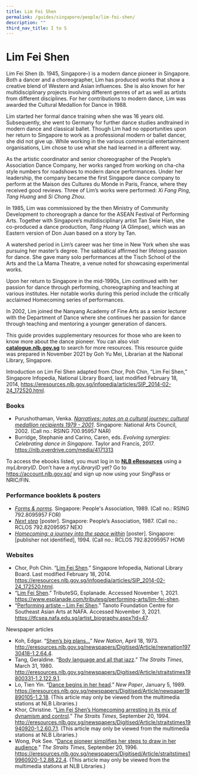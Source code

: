 ```yaml
---
title: Lim Fei Shen
permalink: /guides/singapore/people/lim-fei-shen/
description: ""
third_nav_title: I to S
---
```

# Lim Fei Shen
Lim Fei Shen (b. 1945, Singapore–) is a modern dance pioneer in Singapore. Both a dancer and a choreographer, Lim has produced works that show a creative blend of Western and Asian influences. She is also known for her multidisciplinary projects involving different genres of art as well as artists from different disciplines. For her contributions to modern dance, Lim was awarded the Cultural Medallion for Dance in 1988.

Lim started her formal dance training when she was 16 years old. Subsequently, she went to Germany for further dance studies andtrained in modern dance and classical ballet. Though Lim had no opportunities upon her return to Singapore to work as a professional modern or ballet dancer, she did not give up. While working in the various commercial entertainment organisations, Lim chose to use what she had learned in a different way. 

As the artistic coordinator and senior choreographer of the People’s Association Dance Company, her works ranged from working on cha-cha style numbers for roadshows to modern dance performances. Under her leadership, the company became the first Singapore dance company to perform at the Maison des Cultures du Monde in Paris, France, where they received good reviews. Three of Lim’s works were performed: *Xi Fang Ping*, *Tang Huang* and *Si Chong Zhou*.

In 1985, Lim was commissioned by the then Ministry of Community Development to choreograph a dance for the ASEAN Festival of Performing Arts. Together with Singapore’s multidisciplinary artist Tan Swie Hian, she co-produced a dance production, *Tang Huang* (A Glimpse), which was an Eastern version of Don Juan based on a story by Tan.

A watershed period in Lim’s career was her time in New York when she was pursuing her master’s degree. The sabbatical affirmed her lifelong passion for dance. She gave many solo performances at the Tisch School of the Arts and the La Mama Theatre, a venue noted for showcasing experimental works.

Upon her return to Singapore in the mid-1990s, Lim continued with her passion for dance through performing, choreographing and teaching at various institutes. Her notable works during this period include the critically acclaimed Homecoming series of performances.

In 2002, Lim joined the Nanyang Academy of Fine Arts as a senior lecturer with the Department of Dance where she continues her passion for dance through teaching and mentoring a younger generation of dancers.

This guide provides supplementary resources for those who are keen to know more about the dance pioneer. You can also visit [**catalogue.nlb.gov.sg**](https://catalogue.nlb.gov.sg) to search for more resources. This resource guide was prepared in November 2021 by Goh Yu Mei, Librarian at the National Library, Singapore.

Introduction on Lim Fei Shen adapted from Chor, Poh Chin, “Lim Fei Shen,” Singapore Infopedia, National Library Board, last modified February 18, 2014, <https://eresources.nlb.gov.sg/infopedia/articles/SIP_2014-02-24_172520.html>.

### Books

* Purushothaman, Venka. *[Narratives: notes on a cultural journey: cultural medallion recipients 1979 - 2001](https://eservice.nlb.gov.sg/item_holding.aspx?bid=11789181)*. Singapore: National Arts Council, 2002. (Call no.: RSING 700.95957 NAR)
* Burridge, Stephanie and Carino, Caren, eds. *Evolving synergies: Celebrating dance in Singapore*. Taylor and Francis, 2017. https://nlb.overdrive.com/media/4171313

To access the ebooks listed, you must log in to [**NLB eResources**](https://eresources.nlb.gov.sg) using a *myLibraryID*. Don’t have a *myLibraryID* yet? Go to https://account.nlb.gov.sg/ and sign up now using your SingPass or NRIC/FIN.

### Performance booklets & posters

* *[Forms & norms](https://eservice.nlb.gov.sg/item_holding.aspx?bid=203816269)*. Singapore: People's Association, 1989. (Call no.: RSING 792.8095957 FOR)
* *[Next step](https://eservice.nlb.gov.sg/item_holding.aspx?bid=12527739)* [poster]. Singapore: People’s Association, 1987. (Call no.: RCLOS 792.82095957 NEX)
* *[Homecoming: a journey into the space within](https://eservice.nlb.gov.sg/item_holding.aspx?bid=12496068)* [poster]. Singapore: [publisher not identified], 1994. (Call no.: RCLOS 792.82095957 HOM)

### Websites

* Chor, Poh Chin. “[Lim Fei Shen](https://eresources.nlb.gov.sg/infopedia/articles/SIP_2014-02-24_172520.html).” Singapore Infopedia, National Library Board. Last modified February 18, 2014. https://eresources.nlb.gov.sg/infopedia/articles/SIP_2014-02-24_172520.html. 
* “[Lim Fei Shen](https://www.esplanade.com/tributesg/performing-arts/lim-fei-shen).” TributeSG, Esplanade. Accessed November 1, 2021. https://www.esplanade.com/tributesg/performing-arts/lim-fei-shen. 
* “[Performing artiste – Lim Fei Shen](https://tfcsea.nafa.edu.sg/artist_biography.aspx?id=47).” Tanoto Foundation Centre for Southeast Asian Arts at NAFA. Accessed November 3, 2021. https://tfcsea.nafa.edu.sg/artist_biography.aspx?id=47.

Newspaper articles
* Koh, Edgar. “[Shen’s big plans…](http://eresources.nlb.gov.sg/newspapers/Digitised/Article/newnation19730418-1.2.64.4)” *New Nation*, April 18, 1973. http://eresources.nlb.gov.sg/newspapers/Digitised/Article/newnation19730418-1.2.64.4.
* Tang, Geraldine. “[Body language and all that jazz](http://eresources.nlb.gov.sg/newspapers/Digitised/Article/straitstimes19800331-1.2.122.9.1).” *The Straits Times*, March 31, 1980.  http://eresources.nlb.gov.sg/newspapers/Digitised/Article/straitstimes19800331-1.2.122.9.1.
* Lo, Tien Yin. “[Dance begins in her head](http://eresources.nlb.gov.sg/newspapers/Digitised/Article/newpaper19890105-1.2.18).” *New Paper*, January 5, 1989. https://eresources.nlb.gov.sg/newspapers/Digitised/Article/newpaper19890105-1.2.18. (This article may only be viewed from the multimedia stations at NLB Libraries.)
* Khor, Christine. “[Lim Fei Shen’s Homecoming arresting in its mix of dynamism and control](http://eresources.nlb.gov.sg/newspapers/Digitised/Article/straitstimes19940920-1.2.60.7.1).” *The Straits Times*, September 20, 1994. http://eresources.nlb.gov.sg/newspapers/Digitised/Article/straitstimes19940920-1.2.60.7.1. (This article may only be viewed from the multimedia stations at NLB Libraries.)
* Wong, Pok See. “[Dance pioneer simplifies her steps to draw in her audience](https://eresources.nlb.gov.sg/newspapers/Digitised/Article/straitstimes19960920-1.2.88.22.4).” *The Straits Times*, September 20, 1996. https://eresources.nlb.gov.sg/newspapers/Digitised/Article/straitstimes19960920-1.2.88.22.4. (This article may only be viewed from the multimedia stations at NLB Libraries.)